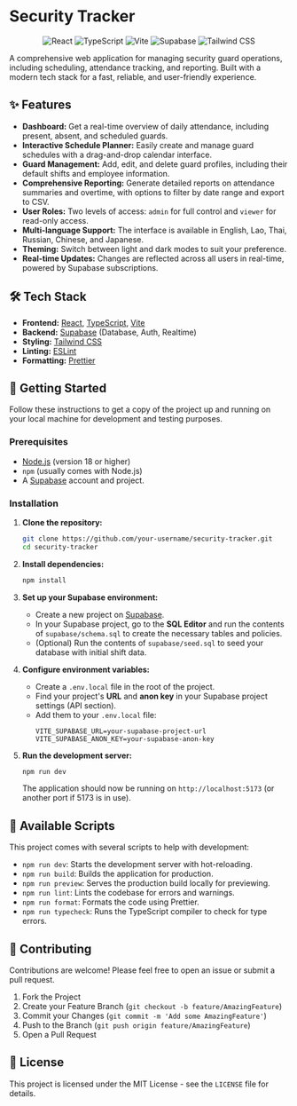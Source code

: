 # Security Tracker

<p align="center">
  <img src="https://img.shields.io/badge/React-20232A?style=for-the-badge&logo=react&logoColor=61DAFB" alt="React">
  <img src="https://img.shields.io/badge/TypeScript-007ACC?style=for-the-badge&logo=typescript&logoColor=white" alt="TypeScript">
  <img src="https://img.shields.io/badge/Vite-646CFF?style=for-the-badge&logo=vite&logoColor=white" alt="Vite">
  <img src="https://img.shields.io/badge/Supabase-3FCF8E?style=for-the-badge&logo=supabase&logoColor=white" alt="Supabase">
  <img src="https://img.shields.io/badge/Tailwind_CSS-38B2AC?style=for-the-badge&logo=tailwind-css&logoColor=white" alt="Tailwind CSS">
</p>

A comprehensive web application for managing security guard operations, including scheduling, attendance tracking, and reporting. Built with a modern tech stack for a fast, reliable, and user-friendly experience.

## ✨ Features

-   **Dashboard:** Get a real-time overview of daily attendance, including present, absent, and scheduled guards.
-   **Interactive Schedule Planner:** Easily create and manage guard schedules with a drag-and-drop calendar interface.
-   **Guard Management:** Add, edit, and delete guard profiles, including their default shifts and employee information.
-   **Comprehensive Reporting:** Generate detailed reports on attendance summaries and overtime, with options to filter by date range and export to CSV.
-   **User Roles:** Two levels of access: `admin` for full control and `viewer` for read-only access.
-   **Multi-language Support:** The interface is available in English, Lao, Thai, Russian, Chinese, and Japanese.
-   **Theming:** Switch between light and dark modes to suit your preference.
-   **Real-time Updates:** Changes are reflected across all users in real-time, powered by Supabase subscriptions.

## 🛠️ Tech Stack

-   **Frontend:** [React](https://reactjs.org/), [TypeScript](https://www.typescriptlang.org/), [Vite](https://vitejs.dev/)
-   **Backend:** [Supabase](https://supabase.io/) (Database, Auth, Realtime)
-   **Styling:** [Tailwind CSS](https://tailwindcss.com/)
-   **Linting:** [ESLint](https://eslint.org/)
-   **Formatting:** [Prettier](https://prettier.io/)

## 🚀 Getting Started

Follow these instructions to get a copy of the project up and running on your local machine for development and testing purposes.

### Prerequisites

-   [Node.js](https://nodejs.org/) (version 18 or higher)
-   `npm` (usually comes with Node.js)
-   A [Supabase](https://supabase.io/) account and project.

### Installation

1.  **Clone the repository:**
    ```sh
    git clone https://github.com/your-username/security-tracker.git
    cd security-tracker
    ```

2.  **Install dependencies:**
    ```sh
    npm install
    ```

3.  **Set up your Supabase environment:**
    -   Create a new project on [Supabase](https://app.supabase.io).
    -   In your Supabase project, go to the **SQL Editor** and run the contents of `supabase/schema.sql` to create the necessary tables and policies.
    -   (Optional) Run the contents of `supabase/seed.sql` to seed your database with initial shift data.

4.  **Configure environment variables:**
    -   Create a `.env.local` file in the root of the project.
    -   Find your project's **URL** and **anon key** in your Supabase project settings (API section).
    -   Add them to your `.env.local` file:
        ```
        VITE_SUPABASE_URL=your-supabase-project-url
        VITE_SUPABASE_ANON_KEY=your-supabase-anon-key
        ```

5.  **Run the development server:**
    ```sh
    npm run dev
    ```
    The application should now be running on `http://localhost:5173` (or another port if 5173 is in use).

## 📜 Available Scripts

This project comes with several scripts to help with development:

-   `npm run dev`: Starts the development server with hot-reloading.
-   `npm run build`: Builds the application for production.
-   `npm run preview`: Serves the production build locally for previewing.
-   `npm run lint`: Lints the codebase for errors and warnings.
-   `npm run format`: Formats the code using Prettier.
-   `npm run typecheck`: Runs the TypeScript compiler to check for type errors.

## 🤝 Contributing

Contributions are welcome! Please feel free to open an issue or submit a pull request.

1.  Fork the Project
2.  Create your Feature Branch (`git checkout -b feature/AmazingFeature`)
3.  Commit your Changes (`git commit -m 'Add some AmazingFeature'`)
4.  Push to the Branch (`git push origin feature/AmazingFeature`)
5.  Open a Pull Request

## 📄 License

This project is licensed under the MIT License - see the `LICENSE` file for details.
